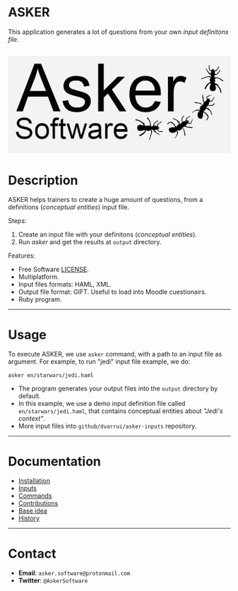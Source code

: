 # ASKER

This application generates a lot of questions from your own _input definitons file_.

![](./docs/logo.png)
---

# Description

ASKER helps trainers to create a huge amount of questions, from a definitions (_conceptual entities_) input file.

Steps:

1. Create an input file with your definitons (_conceptual entities_).
1. Run _asker_ and get the results at `output` directory.

Features:

* Free Software [LICENSE](LICENSE).
* Multiplatform.
* Input files formats: HAML, XML.
* Output file format: GIFT. Useful to load into Moodle cuestionairs.
* Ruby program.

---

# Usage

To execute ASKER, we use `asker` command, with a path to an input file as argument. For example, to run "jedi" input file example, we do:

```
asker en/starwars/jedi.haml
```

* The program generates your output files into the `output` directory by default.
* In this example, we use a demo input definition file called `en/starwars/jedi.haml`, that contains conceptual entities about _"Jedi's context"_.
* More input files into `github/dvarrui/asker-inputs` repository.

---

# Documentation

* [Installation](./docs/install/README.md)
* [Inputs](./docs/inputs/README.md)
* [Commands](./docs/commands.md)
* [Contributions](./docs/contributions.md)
* [Base idea](./docs/idea.md)
* [History](./docs/history.md)

---

# Contact

* **Email**: `asker.software@protonmail.com`
* **Twitter**: `@AskerSoftware`
